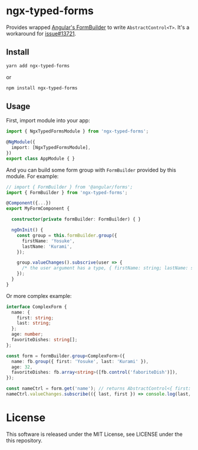 # ngx-typed-forms

Provides wrapped [Angular's FormBuilder](https://angular.io/docs/ts/latest/api/forms/index/FormBuilder-class.html) to write `AbstractControl<T>`. 
It's a workaround for [issue#13721](https://github.com/angular/angular/issues/13721).

## Install

```sh
yarn add ngx-typed-forms
```

or

```sh
npm install ngx-typed-forms
```

## Usage
First, import module into your app:

```ts
import { NgxTypedFormsModule } from 'ngx-typed-forms';

@NgModule({
  import: [NgxTypedFormsModule],
})
export class AppModule { }
```

And you can build some form group with `FormBuilder` provided by this module. For example:

```ts
// import { FormBuilder } from '@angular/forms';
import { FormBuilder } from 'ngx-typed-forms';

@Component({...})
export MyFormComponent {

  constructor(private formBuilder: FormBuilder) { }

  ngOnInit() {
    const group = this.formBuilder.group({
      firstName: 'Yosuke',
      lastName: 'Kurami',
    });

    group.valueChanges().subscrive(user => {
      /* the user argument has a type, { firstName: string; lastName: string } */
    });
  }
}
```

Or more complex example:

```ts
interface ComplexForm {
  name: {
    first: string;
    last: string;
  };
  age: number;
  favoriteDishes: string[];
};

const form = formBuilder.group<ComplexForm>({
  name: fb.group({ first: 'Yosuke', last: 'Kurami' }),
  age: 32,
  favoriteDishes: fb.array<string>([fb.control('faboriteDish')]),
});

const nameCtrl = form.get('name'); // returns AbstractControl<{ first: string; last: string; }>
nameCtrl.valueChanges.subscribe(({ last, first }) => console.log(last, first));
```

# License
This software is released under the MIT License, see LICENSE under the this repository.

